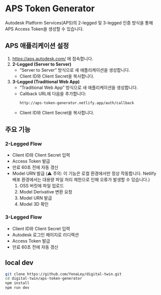 # APS Token Generator

Autodesk Platform Services(APS)의 2-legged 및 3-legged 인증 방식을 통해 APS Access Token을 생성할 수 있습니다.

## APS 애플리케이션 설정

1. https://aps.autodesk.com/ 에 접속합니다.
2. **2-Legged (Server to Server)**
   - “Server to Server” 방식으로 새 애플리케이션을 생성합니다.
   - Client ID와 Client Secret을 복사합니다.
3. **3-Legged (Traditional Web App)**
   - “Traditional Web App” 방식으로 새 애플리케이션을 생성합니다.
   - Callback URL에 다음을 추가합니다:
     ```
     http://aps-token-generator.netlify.app/auth/callback
     ```
   - Client ID와 Client Secret을 복사합니다.

## 주요 기능

### 2-Legged Flow

- Client ID와 Client Secret 입력
- Access Token 발급
- 만료 60초 전에 자동 갱신
- Model URN 발급 (⚠️ 주의: 이 기능은 로컬 환경에서만 정상 작동합니다. Netlify 배포 환경에서는 대용량 파일 처리 제한으로 인해 오류가 발생할 수 있습니다.)
  1. OSS 버킷에 파일 업로드
  2. Model Derivative 변환 요청
  3. Model URN 발급
  4. Model 3D 확인

### 3-Legged Flow

- Client ID와 Client Secret 입력
- Autodesk 로그인 페이지로 리디렉션
- Access Token 발급
- 만료 60초 전에 자동 갱신

## local dev

```bash
git clone https://github.com/YenaLey/digital-twin.git
cd digital-twin/aps-token-generator
npm install
npm run dev
```
